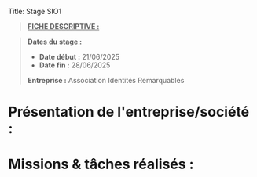 Title: Stage SIO1

> **<u>FICHE DESCRIPTIVE :</u>**

> <u>**Dates du stage :**</u>
>
> - **Date début :** 21/06/2025
> - **Date fin :** 28/06/2025
>
> **Entreprise :** Association Identités Remarquables



# Présentation de l'entreprise/société :




# Missions & tâches réalisés : 
